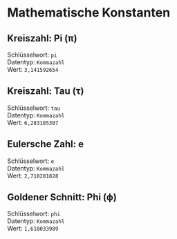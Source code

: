 # Mathematische Konstanten
## Kreiszahl: Pi (π)
Schlüsselwort: `pi`\
Datentyp: `Kommazahl`\
Wert: `3,141592654`

## Kreiszahl: Tau (τ)
Schlüsselwort: `tau`\
Datentyp: `Kommazahl`\
Wert: `6,283185307`

## Eulersche Zahl: e
Schlüsselwort: `e`\
Datentyp: `Kommazahl`\
Wert: `2,718281828`

## Goldener Schnitt: Phi (ϕ)
Schlüsselwort: `phi`\
Datentyp: `Kommazahl`\
Wert: `1,618033989`